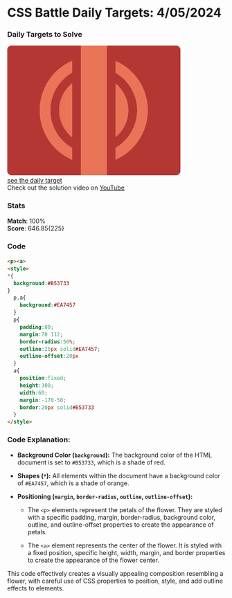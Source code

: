 # CSS Battle Daily Targets: 4/05/2024

### Daily Targets to Solve

![picture of daily target](./images/04.png)  
[see the daily target](https://cssbattle.dev/play/ghUrkXXqFvlph4Xk4xc3)  
Check out the solution video on [YouTube](https://www.youtube.com/watch?v=Mg3EsIKuh1E)

### Stats

**Match**: 100%  
**Score**: 646.85{225}

### Code

```html
<p><a>
<style>
*{
  background:#B53733
}
  p,a{
    background:#EA7457
  }
  p{
    padding:80;
    margin:70 112;
    border-radius:50%;
    outline:25px solid#EA7457;
    outline-offset:20px
  }
  a{
    position:fixed;
    height:300;
    width:60;
    margin:-170-50;
    border:20px solid#B53733
  }
</style>
```

### Code Explanation:

- **Background Color (`background`):** The background color of the HTML document is set to `#B53733`, which is a shade of red.

- **Shapes (`*`):** All elements within the document have a background color of `#EA7457`, which is a shade of orange.

- **Positioning (`margin`, `border-radius`, `outline`, `outline-offset`):** 
  - The `<p>` elements represent the petals of the flower. They are styled with a specific padding, margin, border-radius, background color, outline, and outline-offset properties to create the appearance of petals.

  - The `<a>` element represents the center of the flower. It is styled with a fixed position, specific height, width, margin, and border properties to create the appearance of the flower center.

This code effectively creates a visually appealing composition resembling a flower, with careful use of CSS properties to position, style, and add outline effects to elements.